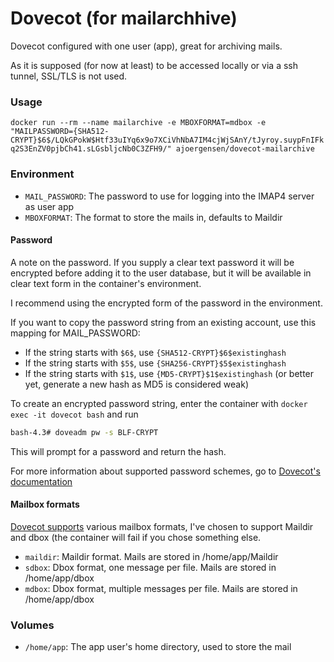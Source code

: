 Dovecot (for mailarchhive)
==========================

Dovecot configured with one user (app), great for archiving mails. 

As it is supposed (for now at least) to be accessed locally or via a ssh tunnel, SSL/TLS is not used.

### Usage

 `docker run --rm --name mailarchive -e MBOXFORMAT=mdbox -e "MAILPASSWORD={SHA512-CRYPT}$6$/LQkGPokW$Htf33uIYq6x9o7XCiVhNbA7IM4cjWjSAnY/tJyroy.suypFnIFkq2S3EnZV0pjbCh41.sLGsbljcNb0C3ZFH9/" ajoergensen/dovecot-mailarchive`

### Environment

- `MAIL_PASSWORD`: The password to use for logging into the IMAP4 server as user app
- `MBOXFORMAT`: The format to store the mails in, defaults to Maildir

#### Password

A note on the password. If you supply a clear text password it will be encrypted before adding it to the user database, but it will be available in clear text form in the container's environment.

I recommend using the encrypted form of the password in the environment.

If you want to copy the password string from an existing account, use this mapping for MAIL_PASSWORD:

- If the string starts with `$6$`, use `{SHA512-CRYPT}$6$existinghash`
- If the string starts with `$5$`, use `{SHA256-CRYPT}$5$existinghash`
- If the string starts with `$1$`, use `{MD5-CRYPT}$1$existinghash` (or better yet, generate a new hash as MD5 is considered weak)

To create an encrypted password string, enter the container with `docker exec -it dovecot bash` and run

```bash
bash-4.3# doveadm pw -s BLF-CRYPT
```
This will prompt for a password and return the hash.

For more information about supported password schemes, go to [Dovecot's documentation](https://wiki2.dovecot.org/Authentication/PasswordSchemes)

#### Mailbox formats

[Dovecot supports][mboxes] various mailbox formats, I've chosen to support Maildir and dbox (the container will fail if you chose something else.

 - `maildir`: Maildir format. Mails are stored in /home/app/Maildir
 - `sdbox`: Dbox format, one message per file. Mails are stored in /home/app/dbox
 - `mdbox`: Dbox format, multiple messages per file. Mails are stored in /home/app/dbox

[mboxes]: https://wiki2.dovecot.org/MailboxFormat

### Volumes

- `/home/app`: The app user's home directory, used to store the mail
